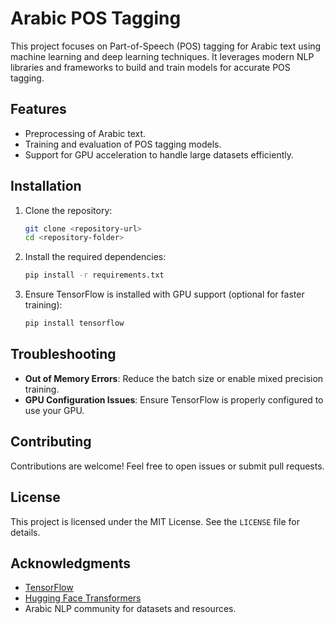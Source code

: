 # Arabic POS Tagging 

This project focuses on Part-of-Speech (POS) tagging for Arabic text using machine learning and deep learning techniques. It leverages modern NLP libraries and frameworks to build and train models for accurate POS tagging.

## Features
- Preprocessing of Arabic text.
- Training and evaluation of POS tagging models.
- Support for GPU acceleration to handle large datasets efficiently.

## Installation

1. Clone the repository:
   ```bash
   git clone <repository-url>
   cd <repository-folder>
   ```

2. Install the required dependencies:
   ```bash
   pip install -r requirements.txt
   ```

3. Ensure TensorFlow is installed with GPU support (optional for faster training):
   ```bash
   pip install tensorflow
   ```

## Troubleshooting

- **Out of Memory Errors**: Reduce the batch size or enable mixed precision training.
- **GPU Configuration Issues**: Ensure TensorFlow is properly configured to use your GPU.

## Contributing

Contributions are welcome! Feel free to open issues or submit pull requests.

## License

This project is licensed under the MIT License. See the `LICENSE` file for details.

## Acknowledgments

- [TensorFlow](https://www.tensorflow.org/)
- [Hugging Face Transformers](https://huggingface.co/transformers/)
- Arabic NLP community for datasets and resources.
```

